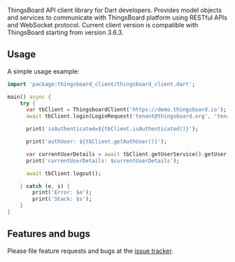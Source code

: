 ThingsBoard API client library for Dart developers. Provides model objects and services to communicate with ThingsBoard platform using RESTful APIs and WebSocket protocol.
Current client version is compatible with ThingsBoard starting from version 3.6.3.

## Usage

A simple usage example:

```dart
import 'package:thingsboard_client/thingsboard_client.dart';

main() async {
    try {
      var tbClient = ThingsboardClient('https://demo.thingsboard.io');
      await tbClient.login(LoginRequest('tenant@thingsboard.org', 'tenant'));

      print('isAuthenticated=${tbClient.isAuthenticated()}');

      print('authUser: ${tbClient.getAuthUser()}');

      var currentUserDetails = await tbClient.getUserService().getUser();
      print('currentUserDetails: $currentUserDetails');

      await tbClient.logout();

    } catch (e, s) {
        print('Error: $e');
        print('Stack: $s');
    }
}
```

## Features and bugs

Please file feature requests and bugs at the [issue tracker][tracker].

[tracker]: https://github.com/thingsboard/dart_thingsboard_client/issues
